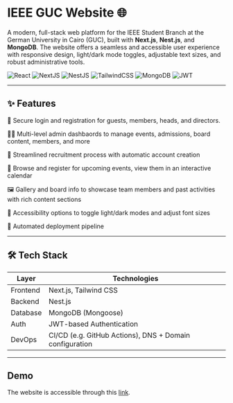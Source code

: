# IEEE GUC Website 🌐

A modern, full-stack web platform for the IEEE Student Branch at the German University in Cairo (GUC), built with **Next.js**, **Nest.js**, and **MongoDB**. The website offers a seamless and accessible user experience with responsive design, light/dark mode toggles, adjustable text sizes, and robust administrative tools.

![React](https://img.shields.io/badge/react-%2320232a.svg?style=flat&logo=react&logoColor=%2361DAFB) 
![NextJS](https://img.shields.io/badge/Next-black?style=flat&logo=next.js&logoColor=white) 
![NestJS](https://img.shields.io/badge/nestjs-%23E0234E.svg?style=flat&logo=nestjs&logoColor=white) 
![TailwindCSS](https://img.shields.io/badge/tailwindcss-%2338B2AC.svg?style=flat&logo=tailwind-css&logoColor=white) 
![MongoDB](https://img.shields.io/badge/MongoDB-%234ea94b.svg?style=flat&logo=mongodb&logoColor=white) 
![JWT](https://img.shields.io/badge/JWT-black?style=flat&logo=JSON%20web%20tokens) 

---

## ✨ Features

🔐 Secure login and registration for guests, members, heads, and directors.

🧑‍💼 Multi-level admin dashbaords to manage events, admissions, board content, members, and more

📝 Streamlined recruitment process with automatic account creation

📆 Browse and register for upcoming events, view them in an interactive calendar

🖼️ Gallery and board info to showcase team members and past activities with rich content sections

🌙 Accessibility options to toggle light/dark modes and adjust font sizes

🚀 Automated deployment pipeline

---

## 🛠️ Tech Stack

| Layer       | Technologies              |
|-------------|---------------------------|
| Frontend    | Next.js, Tailwind CSS     |
| Backend     | Nest.js                   |
| Database    | MongoDB (Mongoose)        |
| Auth        | JWT-based Authentication  |
| DevOps      | CI/CD (e.g. GitHub Actions), DNS + Domain configuration |

---

## Demo

The website is accessible through this [link](https://ieeeguc.tech/).


